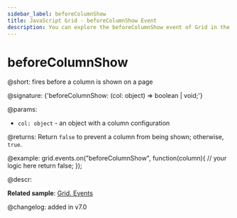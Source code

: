 ```yaml
---
sidebar_label: beforeColumnShow
title: JavaScript Grid - beforeColumnShow Event 
description: You can explore the beforeColumnShow event of Grid in the documentation of the DHTMLX JavaScript UI library. Browse developer guides and API reference, try out code examples and live demos, and download a free 30-day evaluation version of DHTMLX Suite.
---
```


# beforeColumnShow

@short: fires before a column is shown on a page

@signature: {'beforeColumnShow: (col: object) => boolean | void;'}

@params:
- `col: object` - an object with a column configuration

@returns:
Return `false` to prevent a column from being shown; otherwise, `true`.

@example:
grid.events.on("beforeColumnShow", function(column){
    // your logic here
    return false;
});

@descr:

**Related sample**: [Grid. Events](https://snippet.dhtmlx.com/9zeyp4ds)

@changelog: added in v7.0
